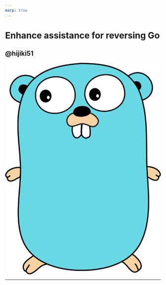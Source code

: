 ```yaml
---
marp: true
---
```


<!-- class: invert -->

# Enhance assistance for reversing Go 
## @hijiki51

![bg right w:200](images/gopher.png)

---
